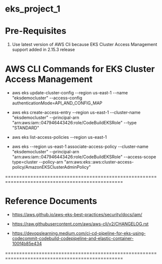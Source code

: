 # eks_project_1

# Pre-Requisites
1. Use latest  version of AWS Cli because EKS Cluster Access Management support added in 2.15.3 release


AWS CLI Commands for EKS Cluster Access Management
================================================================================================
* aws eks update-cluster-config --region us-east-1 --name "eksdemocluster" --access-config authenticationMode=API_AND_CONFIG_MAP

* aws eks create-access-entry --region us-east-1 --cluster-name "eksdemocluster" --principal-arn "arn:aws:iam::047946443426:role/CodeBuildEKSRole" --type "STANDARD"

* aws eks list-access-policies --region us-east-1

* aws eks --region us-east-1 associate-access-policy --cluster-name "eksdemocluster" --principal-arn "arn:aws:iam::047946443426:role/CodeBuildEKSRole" --access-scope type=cluster --policy-arn "arn:aws:eks::aws:cluster-access-policy/AmazonEKSClusterAdminPolicy"

================================================================================================

# Reference Documents
 * https://aws.github.io/aws-eks-best-practices/security/docs/iam/

 * https://raw.githubusercontent.com/aws/aws-cli/v2/CHANGELOG.rst
 
 * https://devopslearning.medium.com/ci-cd-pipeline-for-eks-using-codecommit-codebuild-codepipeline-and-elastic-container-100f4b85e434

================================================================================================